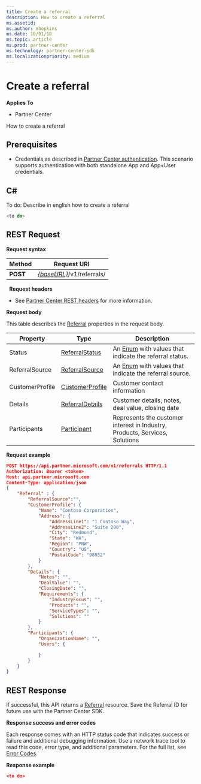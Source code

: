 ```yaml
---
title: Create a referral
description: How to create a referral
ms.assetid: 
ms.author: mhopkins
ms.date: 10/01/18
ms.topic: article
ms.prod: partner-center
ms.technology: partner-center-sdk
ms.localizationpriority: medium
---
```


# Create a referral


**Applies To**

-   Partner Center


How to create a referral

## <span id="Prerequisites"></span><span id="prerequisites"></span><span id="PREREQUISITES"></span>Prerequisites


-   Credentials as described in [Partner Center authentication](partner-center-authentication.md). This scenario supports authentication with both standalone App and App+User credentials.


## <span id="C_"></span><span id="c_"></span>C#


To do: Describe in english how to create a referral


``` csharp
<to do>
```

## <span id="REST_Request"></span><span id="rest_request"></span><span id="REST_REQUEST"></span>REST Request


**Request syntax**

| Method   | Request URI                                                                                                 |
|----------|-------------------------------------------------------------------------------------------------------------|
| **POST** | [*{baseURL}*](partner-center-rest-urls.md)/v1/referrals/                                                    |

 
**Request headers**

-   See [Partner Center REST headers](headers.md) for more information.

**Request body**

This table describes the [Referral](referral.md) properties in the request body.

| Property              | Type                                              | Description                                                                                                       |
|-----------------------|---------------------------------------------------|-------------------------------------------------------------------------------------------------------------------|
| Status                | [ReferralStatus](referral.md#ReferralStatus)     | An [Enum](https://docs.microsoft.com/en-us/dotnet/api/system.enum) with values that indicate the referral status. |
| ReferralSource        | [ReferralSource](referral.md#ReferralSource)     | An [Enum](https://docs.microsoft.com/en-us/dotnet/api/system.enum) with values that indicate the referral source. |
| CustomerProfile       | [CustomerProfile](referral.md#CustomerProfile)   | Customer contact information                                                                                      |
| Details               | [ReferralDetails](referral.md#ReferralDetails)   | Customer details, notes, deal value, closing date                                                                 |
| Participants          | [Participant](referral.md#Participant)           | Represents the customer interest in Industry, Products, Services, Solutions                                       |


**Request example**

```json
POST https://api.partner.microsoft.com/v1/referrals HTTP/1.1
Authorization: Bearer <token>
Host: api.partner.microsoft.com
Content-Type: application/json
{
	"Referral" : {
		"ReferralSource":"",
		"CustomerProfile": {
	        "Name": "Contoso Corporation",
	        "Address": {
	            "AddressLine1": "1 Contoso Way",
	            "AddressLine2": "Suite 200",
	            "City": "Redmond",
	            "State": "WA",
	            "Region": "PNW",
	            "Country": "US",
	            "PostalCode": "98052"
	        }
        },
        "Details": {
		    "Notes": "",
	        "DealValue": "",
	        "ClosingDate": "",
	        "Requirements": {
		        "IndustryFocus": "",
                "Products": "",
		        "ServiceTypes": "",
		        "Solutions": ""		        
	        }
	    },
        "Participants": {
            "OrganizationName": "",
            "Users": {

            }
        }
	}
}
```

## <span id="Response"></span><span id="response"></span><span id="RESPONSE"></span>REST Response

If successful, this API returns a [Referral](referral.md) resource. Save the Referral ID for future use with the Partner Center SDK.

**Response success and error codes**

Each response comes with an HTTP status code that indicates success or failure and additional debugging information. Use a network trace tool to read this code, error type, and additional parameters. For the full list, see [Error Codes](error-codes.md).

**Response example**

``` json
<to do>
```

 

 





